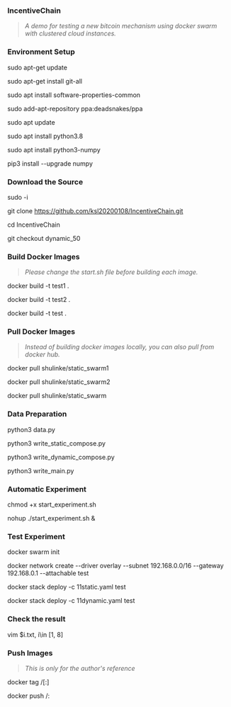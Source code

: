 ### IncentiveChain

> *A demo for testing a new bitcoin mechanism using docker swarm with clustered cloud instances.*

### Environment Setup
sudo apt-get update

sudo apt-get install git-all

sudo apt install software-properties-common

sudo add-apt-repository ppa:deadsnakes/ppa

sudo apt update

sudo apt install python3.8

sudo apt install python3-numpy

pip3 install --upgrade numpy

### Download the Source

sudo -i

git clone https://github.com/ksl20200108/IncentiveChain.git

cd IncentiveChain

git checkout dynamic_50

### Build Docker Images

> *Please change the start.sh file before building each image.*

docker build -t test1 .

docker build -t test2 .

docker build -t test .

### Pull Docker Images

> *Instead of building docker images locally, you can also pull from docker hub.*

docker pull shulinke/static_swarm1

docker pull shulinke/static_swarm2

docker pull shulinke/static_swarm

### Data Preparation

python3 data.py

python3 write_static_compose.py

python3 write_dynamic_compose.py

python3 write_main.py

### Automatic Experiment

chmod +x start_experiment.sh

nohup ./start_experiment.sh &

### Test Experiment

docker swarm init

docker network create --driver overlay --subnet 192.168.0.0/16 --gateway 192.168.0.1 --attachable test

docker stack deploy -c 11static.yaml test

docker stack deploy -c 11dynamic.yaml test

### Check the result

vim $i.txt, i\in [1, 8]

### Push Images

> *This is only for the author's reference*

docker tag <existing-image> <hub-user>/<repo-name>[:<tag>]

docker push <hub-user>/<repo-name>:<tag>
